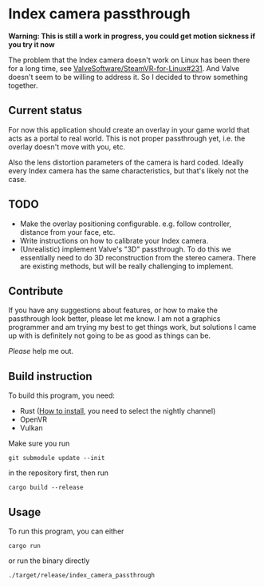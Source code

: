 Index camera passthrough
========================

**Warning: This is still a work in progress, you could get motion sickness if you try it now**

The problem that the Index camera doesn't work on Linux has been there for a long time, see [ValveSoftware/SteamVR-for-Linux#231](https://github.com/ValveSoftware/SteamVR-for-Linux/issues/231). And Valve doesn't seem to be willing to address it. So I decided to throw something together.

## Current status

For now this application should create an overlay in your game world that acts as a portal to real world. This is not proper passthrough yet, i.e. the overlay doesn't move with you, etc.

Also the lens distortion parameters of the camera is hard coded. Ideally every Index camera has the same characteristics, but that's likely not the case.

## TODO

* Make the overlay positioning configurable. e.g. follow controller, distance from your face, etc.
* Write instructions on how to calibrate your Index camera.
* (Unrealistic) implement Valve's "3D" passthrough. To do this we essentially need to do 3D reconstruction from the stereo camera. There are existing methods, but will be really challenging to implement.

## Contribute

If you have any suggestions about features, or how to make the passthrough look better, please let me know. I am not a graphics programmer and am trying my best to get things work, but solutions I came up with is definitely not going to be as good as things can be.

_Please_ help me out.

## Build instruction

To build this program, you need:

* Rust ([How to install](https://www.rust-lang.org/tools/install), you need to select the nightly channel)
* OpenVR
* Vulkan

Make sure you run

```
git submodule update --init
```

in the repository first, then run

```
cargo build --release
```

## Usage

To run this program, you can either

```
cargo run
```

or run the binary directly

```
./target/release/index_camera_passthrough
```

